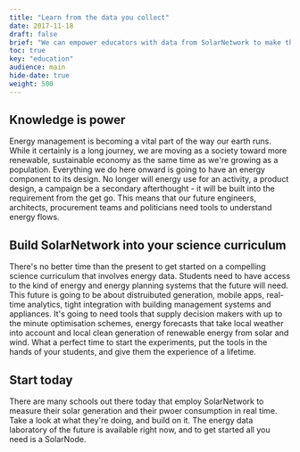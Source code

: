 ```yaml
---
title: "Learn from the data you collect"
date: 2017-11-18
draft: false
brief: "We can empower educators with data from SolarNetwork to make the study of energy relevant, flexible, and fun."
toc: true
key: "education"
audience: main
hide-date: true
weight: 500
---
```

## Knowledge is power

Energy management is becoming a vital part of the way our earth runs. While it certainly is a long
journey, we are moving as a society toward more renewable, sustainable economy as the same time as
we're growing as a population. Everything we do here onward is going to have an energy component to
its design. No longer will energy use for an activity, a product design, a campaign be a secondary
afterthought - it will be built into the requirement from the get go. This means that our future
engineers, architects, procurement teams and politicians need tools to understand energy flows.

## Build SolarNetwork into your science curriculum

There's no better time than the present to get started on a compelling science curriculum that
involves energy data. Students need to have access to the kind of energy and energy planning systems
that the future will need. This future is going to be about distruibuted generation, mobile apps,
real-time analytics, tight integration with building management systems and appliances. It's going
to need tools that supply decision makers with up to the minute optimisation schemes, energy
forecasts that take local weather into account and local clean generation of renewable energy from
solar and wind.  What a perfect time to start the experiments, put the tools in the hands of your
students, and give them the experience of a lifetime.

## Start today

There are many schools out there today that employ SolarNetwork to measure their solar generation
and their pwoer consumption in real time. Take a look at what they're doing, and build on it. The
energy data laboratory of the future is available right now, and to get started all you need is a
SolarNode.
